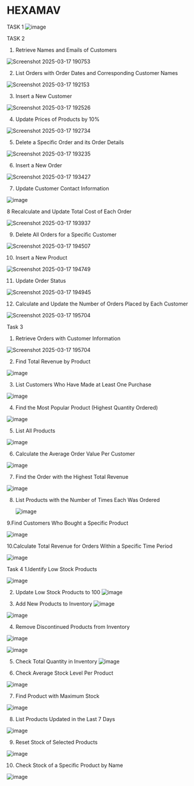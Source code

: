 # HEXAMAV
TASK 1
![image](https://github.com/user-attachments/assets/2df7508f-cd83-4e99-9a78-13ef42948f53)


TASK 2

1. Retrieve Names and Emails of Customers



![Screenshot 2025-03-17 190753](https://github.com/user-attachments/assets/e49234b1-4a9b-46ba-b09b-bde7de75889a)


2. List Orders with Order Dates and Corresponding Customer Names


![Screenshot 2025-03-17 192153](https://github.com/user-attachments/assets/ae2af089-4dfd-4a6b-906a-2cbdb57457fb)


3. Insert a New Customer

![Screenshot 2025-03-17 192526](https://github.com/user-attachments/assets/069add5b-fff3-4d26-b2f6-eb376fc0c7ff)



4. Update Prices of Products by 10%



![Screenshot 2025-03-17 192734](https://github.com/user-attachments/assets/739f7671-3dd2-4776-a58f-0ea4a73f09ed)



5. Delete a Specific Order and its Order Details



![Screenshot 2025-03-17 193235](https://github.com/user-attachments/assets/fa0fa311-ec3b-4892-86d0-5eb2c0dff7ed)


6. Insert a New Order



 ![Screenshot 2025-03-17 193427](https://github.com/user-attachments/assets/f90bdb20-2959-4619-827c-ffae7f028a62)



 7. Update Customer Contact Information

  ![image](https://github.com/user-attachments/assets/20024dd9-0afe-4245-85ef-4bc42cf3f78a)


 8 Recalculate and Update Total Cost of Each Order


 
![Screenshot 2025-03-17 193937](https://github.com/user-attachments/assets/6e4a08ed-2ef4-4e93-8bea-fc0b3a448066)



 9. Delete All Orders for a Specific Customer



![Screenshot 2025-03-17 194507](https://github.com/user-attachments/assets/9439a2be-2244-4446-83be-bf6a2c46a892)

 10. Insert a New Product


![Screenshot 2025-03-17 194749](https://github.com/user-attachments/assets/d2c12aa3-4b76-4393-aa13-f6eb67b09275)



11. Update Order Status 


![Screenshot 2025-03-17 194945](https://github.com/user-attachments/assets/99925c9f-666c-424c-ac60-a5a8e2ea5c63)



 12.  Calculate and Update the Number of Orders Placed by Each Customer


![Screenshot 2025-03-17 195704](https://github.com/user-attachments/assets/80e32484-ac44-4003-ab09-679658ec3e9b)


Task 3


1. Retrieve Orders with Customer Information


![Screenshot 2025-03-17 195704](https://github.com/user-attachments/assets/c2c605ff-b378-46bc-903c-74447c1c7e08)

2. Find Total Revenue by Product


![image](https://github.com/user-attachments/assets/33d4276e-c782-4402-a9f2-fee488ab6789)


3. List Customers Who Have Made at Least One Purchase

![image](https://github.com/user-attachments/assets/cab491b9-d946-4114-bd4a-9e0b615287bb)


4. Find the Most Popular Product (Highest Quantity Ordered)


![image](https://github.com/user-attachments/assets/8f872fdc-9e95-48d4-aec9-268ad721d2ba)



5. List All Products



![image](https://github.com/user-attachments/assets/9e209884-b85d-4f04-a191-e57dfa1b8a17)



6. Calculate the Average Order Value Per Customer


![image](https://github.com/user-attachments/assets/d72c86bc-ced4-48ed-b303-714b21775671)


7. Find the Order with the Highest Total Revenue

![image](https://github.com/user-attachments/assets/7527308f-e9da-4cc6-b076-9ead92d1d3f6)


8. List Products with the Number of Times Each Was Ordered
   

   ![image](https://github.com/user-attachments/assets/732b2ba9-fb2a-46cf-9fdd-dc840dca52dc)


9.Find Customers Who Bought a Specific Product

![image](https://github.com/user-attachments/assets/fd9cea76-663e-45b1-a8e4-adc5d671f570)



10.Calculate Total Revenue for Orders Within a Specific Time Period

![image](https://github.com/user-attachments/assets/f64477ea-aaae-4768-a5f9-fd13a8de0ad6)


Task 4
1.Identify Low Stock Products

![image](https://github.com/user-attachments/assets/4f1449fe-07b2-4f4a-8bf8-357e0a6b0e5e)


2. Update Low Stock Products to 100
![image](https://github.com/user-attachments/assets/fe65e435-057e-4862-9ac7-fa198e804c3f)


3. Add New Products to Inventory
   ![image](https://github.com/user-attachments/assets/eafebd9d-fb4b-4353-a09c-026ccee5a45c)


![image](https://github.com/user-attachments/assets/ed6e4c11-9f02-4df3-baec-61d959d218cd)


4. Remove Discontinued Products from Inventory
  
![image](https://github.com/user-attachments/assets/3e44ef3b-347f-445b-8259-cea97ea8047f)

![image](https://github.com/user-attachments/assets/ae1a449b-c6cd-4a9d-bdd6-af265af006cf)


5. Check Total Quantity in Inventory
![image](https://github.com/user-attachments/assets/0035be70-c985-4445-875e-f202d11e0765)


6. Check Average Stock Level Per Product

![image](https://github.com/user-attachments/assets/f4370f1d-77a0-459c-9405-28d60a25fe59)


7. Find Product with Maximum Stock

![image](https://github.com/user-attachments/assets/b2b9f7d0-70d5-4254-ab50-3dc926dab429)


8. List Products Updated in the Last 7 Days

![image](https://github.com/user-attachments/assets/523908d8-d94e-482b-964f-94cbba520613)


9. Reset Stock of Selected Products

![image](https://github.com/user-attachments/assets/19e0ea29-f112-41f1-bdd0-808e08f73ba8)


10. Check Stock of a Specific Product by Name

![image](https://github.com/user-attachments/assets/eab748a8-92ac-45f8-9acb-6c2a203858b6)
